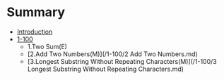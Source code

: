 # Summary

* [Introduction](README.md)
* [1-100](/1-100/README.md)
  * 1.Two Sum\(E\)
  * [2.Add Two Numbers\(M\)](/1-100/2 Add Two Numbers.md)
  * [3.Longest Substring Without Repeating Characters\(M\)](/1-100/3 Longest Substring Without Repeating Characters.md)




